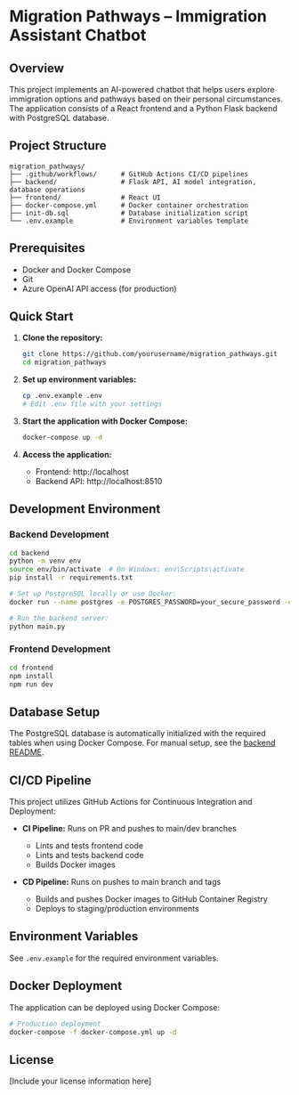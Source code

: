 # Migration Pathways – Immigration Assistant Chatbot

## Overview

This project implements an AI-powered chatbot that helps users explore immigration options and pathways based on their personal circumstances. The application consists of a React frontend and a Python Flask backend with PostgreSQL database.

## Project Structure

```
migration_pathways/
├── .github/workflows/      # GitHub Actions CI/CD pipelines
├── backend/                # Flask API, AI model integration, database operations
├── frontend/               # React UI
├── docker-compose.yml      # Docker container orchestration
├── init-db.sql             # Database initialization script
└── .env.example            # Environment variables template
```

## Prerequisites

- Docker and Docker Compose
- Git
- Azure OpenAI API access (for production)

## Quick Start

1. **Clone the repository:**
   ```bash
   git clone https://github.com/yourusername/migration_pathways.git
   cd migration_pathways
   ```

2. **Set up environment variables:**
   ```bash
   cp .env.example .env
   # Edit .env file with your settings
   ```

3. **Start the application with Docker Compose:**
   ```bash
   docker-compose up -d
   ```

4. **Access the application:**
   - Frontend: http://localhost
   - Backend API: http://localhost:8510

## Development Environment

### Backend Development

```bash
cd backend
python -m venv env
source env/bin/activate  # On Windows: env\Scripts\activate
pip install -r requirements.txt

# Set up PostgreSQL locally or use Docker:
docker run --name postgres -e POSTGRES_PASSWORD=your_secure_password -e POSTGRES_USER=iom_uc2_user -e POSTGRES_DB=iom_uc2 -p 5432:5432 -d postgres:14-alpine

# Run the backend server:
python main.py
```

### Frontend Development

```bash
cd frontend
npm install
npm run dev
```

## Database Setup

The PostgreSQL database is automatically initialized with the required tables when using Docker Compose. For manual setup, see the [backend README](backend/README.md).

## CI/CD Pipeline

This project utilizes GitHub Actions for Continuous Integration and Deployment:

- **CI Pipeline:** Runs on PR and pushes to main/dev branches
  - Lints and tests frontend code
  - Lints and tests backend code
  - Builds Docker images

- **CD Pipeline:** Runs on pushes to main branch and tags
  - Builds and pushes Docker images to GitHub Container Registry
  - Deploys to staging/production environments

## Environment Variables

See `.env.example` for the required environment variables.

## Docker Deployment

The application can be deployed using Docker Compose:

```bash
# Production deployment
docker-compose -f docker-compose.yml up -d
```

## License

[Include your license information here]